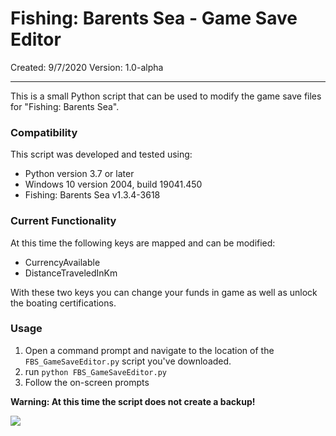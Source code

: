 # Fishing: Barents Sea - Game Save Editor
Created: 9/7/2020
Version: 1.0-alpha

----------

This is a small Python script that can be used to modify the game save files for "Fishing: Barents Sea".

### Compatibility
This script was developed and tested using:
* Python version 3.7 or later  
* Windows 10 version 2004, build 19041.450
* Fishing: Barents Sea v1.3.4-3618

### Current Functionality 

At this time the following keys are mapped and can be modified:
* CurrencyAvailable
* DistanceTraveledInKm

With these two keys you can change your funds in game as well as unlock the boating certifications.

### Usage

1. Open a command prompt and navigate to the location of the `FBS_GameSaveEditor.py` script you've downloaded.
2. run `python FBS_GameSaveEditor.py` 
3. Follow the on-screen prompts

**Warning: At this time the script does not create a backup!**

![](http://location)